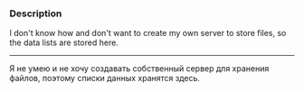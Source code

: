 ### Description

I don't know how and don't want to create my own server to store files, so the data lists are stored here.

---

Я не умею и не хочу создавать собственный сервер для хранения файлов, поэтому списки данных хранятся здесь.
